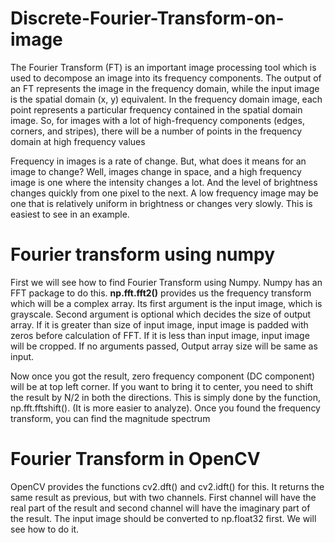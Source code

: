 # Discrete-Fourier-Transform-on-image
The Fourier Transform (FT) is an important image processing tool which is used to decompose an image into its frequency components. The output of an FT represents the image in the frequency domain, while the input image is the spatial domain (x, y) equivalent. In the frequency domain image, each point represents a particular frequency contained in the spatial domain image. So, for images with a lot of high-frequency components (edges, corners, and stripes), there will be a number of points in the frequency domain at high frequency values

Frequency in images is a rate of change. But, what does it means for an image to change? Well, images change in space, and a high frequency image is one where the intensity changes a lot. And the level of brightness changes quickly from one pixel to the next. A low frequency image may be one that is relatively uniform in brightness or changes very slowly. This is easiest to see in an example.

# Fourier transform using numpy
First we will see how to find Fourier Transform using Numpy. Numpy has an FFT package to do this. <strong>np.fft.fft2()</strong> provides us the frequency transform which will be a complex array. Its first argument is the input image, which is grayscale. Second argument is optional which decides the size of output array. If it is greater than size of input image, input image is padded with zeros before calculation of FFT. If it is less than input image, input image will be cropped. If no arguments passed, Output array size will be same as input.

Now once you got the result, zero frequency component (DC component) will be at top left corner. If you want to bring it to center, you need to shift the result by N/2 in both the directions. This is simply done by the function, np.fft.fftshift(). (It is more easier to analyze). Once you found the frequency transform, you can find the magnitude spectrum

# Fourier Transform in OpenCV

OpenCV provides the functions cv2.dft() and cv2.idft() for this. It returns the same result as previous, but with two channels. First channel will have the real part of the result and second channel will have the imaginary part of the result. The input image should be converted to np.float32 first. We will see how to do it.
